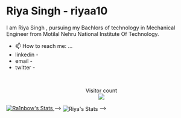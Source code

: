 
<h1>Riya Singh - riyaa10</h1>
I am Riya Singh , pursuing my Bachlors of technology in Mechanical Engineer from Motilal Nehru National Institute Of Technology.

<!--
**riyaa10/riyaa10** is a ✨ _special_ ✨ repository because its `README.md` (this file) appears on your GitHub profile.

Here are some ideas to get you started:

- 🔭 I’m currently working on ...
- 🌱 I’m currently learning ...
- 👯 I’m looking to collaborate on ...
- 🤔 I’m looking for help with ...
- 💬 Ask me about ...
- 📫 How to reach me: ...
- 😄 Pronouns: ...
- ⚡ Fun fact: ...
-->

- 📫 How to reach me: ...
- linkedin -
- email -
- twitter -

</br>
<p align="center"> 
Visitor count<br>
  <img src="https://profile-counter.glitch.me/riyaa10/count.svg" />
</p>


<a href="https://github.com/riyaa10/py_games">
  <img align="bottom" src="https://github-readme-stats.vercel.app/api/pin/?username=riyaa10&repo=py_games&bg_color=0,232526,414345&icon_color=82FF99&title_color=ffffff&text_color=ffffff&line_height=27&v=5" alt="Ra1nbow's Stats" />
</a> -->

  <img align="center" src="https://github-readme-stats.vercel.app/api/wakatime?username=riyaa10&layout=compact" alt="Riya's Stats" />
</a> -->
